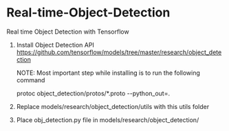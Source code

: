 # Real-time-Object-Detection
Real time Object Detection with Tensorflow

1. Install Object Detection API https://github.com/tensorflow/models/tree/master/research/object_detection
    
    NOTE: Most important step while installing is to run the following command
      
      protoc object_detection/protos/*.proto --python_out=.
      
2. Replace models/research/object_detection/utils with this utils folder

3. Place obj_detection.py file in models/research/object_detection/


